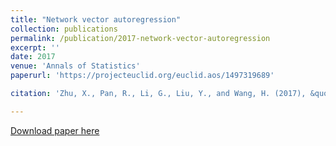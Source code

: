 ```yaml
---
title: "Network vector autoregression"
collection: publications
permalink: /publication/2017-network-vector-autoregression
excerpt: ''
date: 2017
venue: 'Annals of Statistics'
paperurl: 'https://projecteuclid.org/euclid.aos/1497319689'

citation: 'Zhu, X., Pan, R., Li, G., Liu, Y., and Wang, H. (2017), &quot;Network vector autoregression&quot;, Annals of Statistics, 45, 1096-1123.'

---
```


[Download paper here]('https://projecteuclid.org/euclid.aos/1497319689)
